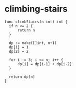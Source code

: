 
  # climbing-stairs

  ```golang
  func climbStairs(n int) int {
    if n <= 2 {
        return n
    }
    
    dp := make([]int, n+1)
    dp[1] = 1
    dp[2] = 2
    
    for i := 3; i <= n; i++ {
        dp[i] = dp[i-1] + dp[i-2]
    }
    
    return dp[n]
}

  ```
  